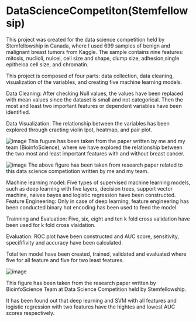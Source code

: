 # DataScienceCompetiton(Stemfellowsip)
This project was created for the data science competition held by Stemfellowship in Canada, where I used 699 samples of benign and malignant breast tumors from Kaggle. The sample contains nine features: mitosis, nuclioli, nulcei, cell size and shape, clump size, adhesion,single epitheloa cell size, and chromatin.

This project is composed of four parts: data collection, data cleaning, visualization of the variables, and creating five machine learning models.

Data Cleaning: After checking Null values, the values have been replaced with mean values since the dataset is small and not categorical. Then the most and least two important features or dependent variables have been identified.

Data Visualization: The relationship between the variables has been explored through craeting violin lpot, heatmap, and pair plot.

![image](https://github.com/AyeshaSKP/DataScienceCompetiton-Stemfellowsip-/assets/41141945/e9d59981-064f-4e4b-8cdf-a936d3c904ff)
This fugure has been taken from the paper written by me and my team (BioinfoScience), where we have explored the relationship between the two most and least important features with and without breast cancer.

![image](https://github.com/AyeshaSKP/DataScienceCompetiton-Stemfellowsip-/assets/41141945/6a94d9c3-dc21-494d-a4e4-777d3498fc4b)
The above figure has been taken from research paper related to this data science competiotion written by me and my team.


Machine learning model:
Five types of supervised machine learning models, such as deep learning with five layers, decision trees, support vector machine, naives bayes and logistic regression have been constructed.
Feature Engineering: Only in case of deep learning, feature engineering has been conducted binary hot encoding has been used to feed the model.

Trainning and Evaluation: Five, six, eight and ten k fold cross validation have been used for k fold cross vlaidation.

Evaluation: ROC plot have been constructed and AUC score, sensitivity, specififivity and accuracy have been calculated.

Total ten model have been created, trained, validated and evaluated where five for all feature and five for two least features.

![image](https://github.com/AyeshaSKP/DataScienceCompetiton-Stemfellowsip-/assets/41141945/bf4a4283-6c13-4a5d-8c83-c5188c34844a)

This figure has been taken from the research paper written by BioinfoScience Team at Data Science Competition held by Stemfellowship.

It has been found out that deep learning and SVM with all features and logistic regression with two features have the hightes and lowest AUC scores respectively.

 
